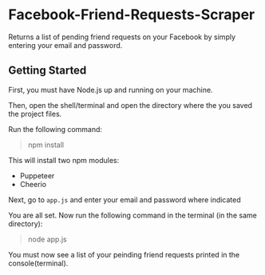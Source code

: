 # Facebook-Friend-Requests-Scraper
Returns a list of pending friend requests on your Facebook by simply entering your email and password. 

## Getting Started
First, you must have Node.js up and running on your machine.

Then, open the shell/terminal and open the directory where the you saved the project files.

Run the following command:
> npm install

This will install two npm modules:
* Puppeteer
* Cheerio

Next, go to `app.js` and enter your email and password where indicated

You are all set. Now run the following command in the terminal (in the same directory):

> node app.js

You must now see a list of your peinding friend requests printed in the console(terminal).
